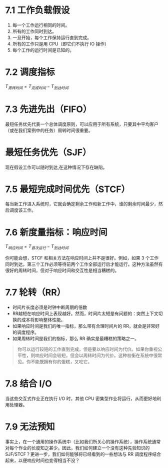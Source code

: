 # 7.1 工作负载假设 
1. 每一个工作运行相同的时间。
2. 所有的工作同时到达。
3. 一旦开始，每个工作保持运行直到完成。
4. 所有的工作只是用 CPU（即它们不执行 IO 操作）
5. 每个工作的运行时间是已知的。
# 7.2 调度指标 
$T_{周转时间}= T_{完成时间}−T_{到达时间}$
# 7.3 先进先出（FIFO） 
最短任务优先代表一个总体调度原则，可以应用于所有系统，只要其中平均客户（或在我们案例中的任务）周转时间很重要。
# 最短任务优先（SJF）
现在假设工作可以随时到达,在这种情况下存在缺陷。
# 7.5 最短完成时间优先（STCF） 
每当新工作进入系统时，它就会确定剩余工作和新工作中，谁的剩余时间最少，然后调度该工作。
# 7.6 新度量指标：响应时间 
$T_{响应时间}= T_{ 首次运行}−T_{到达时间}$

你可能会想，STCF 和相关方法在响应时间上并不是很好。例如，如果 3 个工作同时到达，第三个工作必须等待前两个工作全部运行后才能运行。这种方法虽然有很好的周转时间，但对于响应时间和交互性是相当糟糕的。
# 7.7 轮转（RR）
- 时间片长度必须是时钟中断周期的倍数
- RR越短在响应时间上表现越好。然而，时间片太短是有问题的：突然上下文切换的成本将影响整体性能。
- 如果响应时间是我们的唯一指标，那么带有合理时间片的 RR，就会是非常好的调度程序。
- 如果周转时间是我们的指标，那么 RR 确实是最糟糕的策略之一。
> 你可以运行较短的工作直到完成，但是要以响应时间为代价。如果你重视公平性，则响应时间会较短，但会以周转时间为代价。这种权衡在系统中很常见。你不能既拥有你的蛋糕，又吃它。
# 7.8 结合 I/O
 当这些交互式作业正在执行 I/O 时，其他 CPU 密集型作业将运行，从而更好地利用处理器。
# 7.9 无法预知
事实上，在一个通用的操作系统中（比如我们所关心的操作系统），操作系统通常对每个作业的长度知之甚少。因此，我们如何建立一个没有这种先验知识的 SJF/STCF？更进一步，我们如何能够将已经看到的一些想法与 RR 调度程序结合起来，以便响应时间也变得相当不没？ 